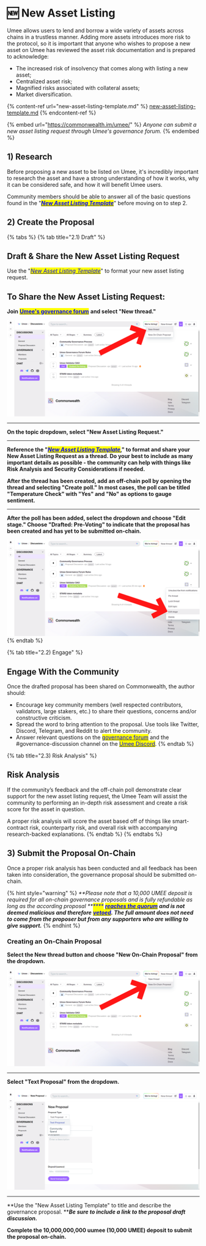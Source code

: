 # 🆕 New Asset Listing

Umee allows users to lend and borrow a wide variety of assets across chains in a trustless manner. Adding more assets introduces more risk to the protocol, so it is important that anyone who wishes to propose a new asset on Umee has reviewed the asset risk documentation and is prepared to acknowledge:

* The increased risk of insolvency that comes along with listing a new asset;&#x20;
* Centralized asset risk;&#x20;
* Magnified risks associated with collateral assets;&#x20;
* Market diversification.

{% content-ref url="new-asset-listing-template.md" %}
[new-asset-listing-template.md](new-asset-listing-template.md)
{% endcontent-ref %}

{% embed url="https://commonwealth.im/umee/" %}
_Anyone can submit a new asset listing request through Umee's governance forum._
{% endembed %}

## 1) Research&#x20;

Before proposing a new asset to be listed on Umee, it's incredibly important to research the asset and have a strong understanding of how it works, why it can be considered safe, and how it will benefit Umee users.

Community members should be able to answer all of the basic questions found in the "[_<mark style="color:blue;">**New Asset Listing Template**</mark>_](new-asset-listing-template.md)" before moving on to step 2.

## 2) Create the Proposal

{% tabs %}
{% tab title="2.1) Draft" %}
## Draft & Share the New Asset Listing Request

Use the "[_<mark style="color:blue;">New Asset Listing Template</mark>_](new-asset-listing-template.md)" to format your new asset listing request.&#x20;

## **To Share the New Asset Listing Request:**

**Join** [<mark style="color:blue;">**Umee's governance forum**</mark>](https://commonwealth.im/umee/) **and select "New thread."**

![](<../../.gitbook/assets/image (25).png>)

****

**On the topic dropdown, select "New Asset Listing Request."**&#x20;

****

**Reference the "**[_<mark style="color:blue;">**New Asset Listing Template**</mark>_](new-asset-listing-template.md)**," to format and share your New Asset Listing Request as a thread. Do your best to include as many important details as possible - the community can help with things like Risk Analysis and Security Considerations if needed.**



**After the thread has been created, add an off-chain poll by opening the thread and selecting "Create poll." In most cases, the poll can be titled "Temperature Check" with "Yes" and "No" as options to gauge sentiment.**

****

**After the poll has been added, select the dropdown and choose "Edit stage." Choose "Drafted: Pre-Voting" to indicate that the proposal has been created and has yet to be submitted on-chain.**

![](<../../.gitbook/assets/image (15).png>)
{% endtab %}

{% tab title="2.2) Engage" %}
## Engage With the Community

Once the drafted proposal has been shared on Commonwealth, the author should:

* Encourage key community members (well respected contributors, validators, large stakers, etc.) to share their questions, concerns and/or constructive criticism.
* Spread the word to bring attention to the proposal. Use tools like Twitter, Discord, Telegram, and Reddit to alert the community.
* Answer relevant questions on the [<mark style="color:blue;">governance forum</mark>](https://commonwealth.im/umee/) and the #governance-discussion channel on the [<mark style="color:blue;">Umee Discord</mark>](https://discord.gg/umee).
{% endtab %}

{% tab title="2.3) Risk Analysis" %}
## Risk Analysis

If the community’s feedback and the off-chain poll demonstrate clear support for the new asset listing request, the Umee Team will assist the community to performing an in-depth risk assessment and create a risk score for the asset in question.

A proper risk analysis will score the asset based off of things like smart-contract risk, counterparty risk, and overall risk with accompanying research-backed explanations.
{% endtab %}
{% endtabs %}

## 3) Submit the Proposal On-Chain

Once a proper risk analysis has been conducted and all feedback has been taken into consideration, the governance proposal should be submitted on-chain.

{% hint style="warning" %}
_**Please note that a 10,000 UMEE deposit is required for all on-chain governance proposals and is fully refundable as long as the according proposal **<mark style="color:blue;">****</mark>_ [_<mark style="color:blue;">**reaches the quorum**</mark>_](https://docs.umee.cc/umee/overview/governance/governance-process#failure-to-reach-quorum) _**and is not deemed malicious and therefore**_ [_<mark style="color:blue;">**vetoed**</mark>_](https://docs.umee.cc/umee/overview/governance/governance-process#vetoed)_**. The full amount does not need to come from the proposer but from any supporters who are willing to give support.**_
{% endhint %}

### **Creating** an On-Chain Proposal

**Select the New thread button and choose "New On-Chain Proposal" from the dropdown.**

![](<../../.gitbook/assets/image (1) (1).png>)

****

**Select "Text Proposal" from the dropdown.**

![](<../../.gitbook/assets/image (21).png>)

****

**Use the "New Asset Listing Template" to title and describe the governance proposal. **_**Be sure to include a link to the proposal draft discussion.**_



**Complete the 10,000,000,000 uumee (10,000 UMEE) deposit to submit the proposal on-chain.**
